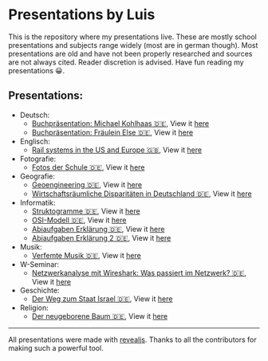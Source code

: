 # Presentations by Luis

This is the repository where my presentations live. These are mostly school presentations and subjects range widely (most are in german though). Most presentations are old and have not been properly researched and sources are not always cited. Reader discretion is advised. Have fun reading my presentations 😀.

## Presentations:

* Deutsch:
	* [Buchpräsentation: Michael Kohlhaas 🇩🇪](https://github.com/baulusdev/presentations/tree/main/deutsch/michael-kohlhaas/), View it [here](https://baulusdev.github.io/presentations/deutsch/michael-kohlhaas/)
	* [Buchpräsentation: Fräulein Else 🇩🇪](https://github.com/baulusdev/presentations/tree/main/deutsch/fraeulein-else/), View it [here](https://baulusdev.github.io/presentations/deutsch/fraeulein-else/)
* Englisch:
	* [Rail systems in the US and Europe 🇬🇧](https://github.com/baulusdev/presentations/tree/main/englisch/rail-systems/), View it [here](https://baulusdev.github.io/presentations/englisch/rail-systems/)
* Fotografie:
	* [Fotos der Schule 🇩🇪](https://github.com/baulusdev/presentations/tree/main/fotografie/foto-praesentation/), View it [here](https://baulusdev.github.io/presentations/fotografie/foto-praesentation/)
* Geografie:
	* [Geoengineering 🇩🇪](https://github.com/baulusdev/presentations/tree/main/geografie/geoengineering/), View it [here](https://baulusdev.github.io/presentations/geografie/geoengineering/)
	* [Wirtschaftsräumliche Disparitäten in Deutschland 🇩🇪](https://github.com/baulusdev/presentations/tree/main/geografie/deutschland-disparitaeten/), View it [here](https://baulusdev.github.io/presentations/geografie/deutschland-disparitaeten/)
* Informatik:
	* [Struktogramme 🇩🇪](https://github.com/baulusdev/presentations/tree/main/informatik/struktogramme/), View it [here](https://baulusdev.github.io/presentations/informatik/struktogramme/)
	* [OSI-Modell 🇩🇪](https://github.com/baulusdev/presentations/tree/main/informatik/osi-modell/), View it [here](https://baulusdev.github.io/presentations/informatik/osi-modell/)
	* [Abiaufgaben Erklärung 🇩🇪](https://github.com/baulusdev/presentations/tree/main/informatik/abiaufgaben-erklaerung/), View it [here](https://baulusdev.github.io/presentations/informatik/abiaufgaben-erklaerung/)
	* [Abiaufgaben Erklärung 2 🇩🇪](https://github.com/baulusdev/presentations/tree/main/informatik/abiaufgaben-erklaerung-2/), View it [here](https://baulusdev.github.io/presentations/informatik/abiaufgaben-erklaerung-2/)
* Musik:
	* [Verfemte Musik 🇩🇪](https://github.com/baulusdev/presentations/tree/main/musik/verfemte-musik), View it [here](https://baulusdev.github.io/presentations/musik/verfemte-musik/)
* W-Seminar:
	* [Netzwerkanalyse mit Wireshark: Was passiert im Netzwerk? 🇩🇪](https://github.com/baulusdev/presentations/tree/main/w-seminar/), View it [here](https://baulusdev.github.io/presentations/w-seminar/)
* Geschichte:
	* [Der Weg zum Staat Israel 🇩🇪](https://github.com/baulusdev/presentations/tree/main/geschichte/israel/), View it [here](https://baulusdev.github.io/presentations/geschichte/israel/)
* Religion:
	* [Der neugeborene Baum 🇩🇪](https://github.com/baulusdev/presentations/tree/main/religion/kinderbuch/), View it [here](https://baulusdev.github.io/presentations/religion/kinderbuch/)


***

All presentations were made with [revealjs](https://github.com/hakimel/reveal.js/). Thanks to all the contributors for making such a powerful tool. 





